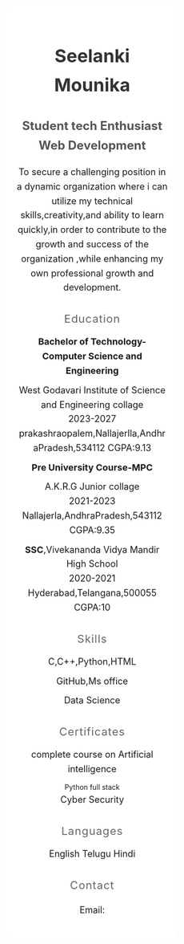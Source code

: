 <DOCTYPE html>
<html lang="en">
<head>
 <meta charset="UTF-8">
 <meta name="viewport"
content="width=device-width,
initial-scale=1.0">
  <title>Seelanki Mounika</title>
<style>
 body{
 /*font-family:Arial,sans-serif,*/
 font-family:'Roboto'sans-serif;
 background-color:#f4f4f4
 color:#333;
 line-height:1.6;
 margin:0;
 display:0;
 justify-content:centre;
 align-items:centre;
 min-height:100vh;
}
  .container{
  width:60%;
  max-width:800px;
  background-color:white;
  padding:20px;
  box-shadow:0 0 10px rgba(0,0,0,0,1);
  border-radius:10px;
  text-align:center;
 }
  .profile-image{
  width:150px;
  height:150px;
  border-radius:50%;
  margin-bottom:20px;
 }
h1{
 font-size:36px;
 margin-bottom:10px;
 color:#333;
}
h2{
 font-size:24px;
 margin-bottom:20px;
 color:#555;
} 
p{
font-size:18px;
margin-bottom:20px;
}
.section-title{
font-size:22px;
margin-top:30px;
margin-bottom:10px;
color:#666;
text-transform:upperccase;
letter-spacing:1px;
}
ul{
 list-style-type:none;
 padding:0;
}
li{
 font-size:18px;
 margin-bottom:10px;
}
.link{
 color:#1a73e8;
 text-decoration:none;
}
</style>
</head>
<body>
 <div class="container">
  <h1>Seelanki Mounika</h1>
  <h2>Student
  tech Enthusiast
  Web Development</h2>
  <p>To secure a challenging position in a dynamic organization where i can utilize my technical skills,creativity,and ability to learn quickly,in order to contribute to the growth and success of the organization ,while enhancing my own professional growth and development.</p>
  <div class="section">
   <div class="section-title">Education</div>
   <ul>
   <li><strong>Bachelor of Technology-Computer Science and Engineering</strong></li>
   <li>West Godavari Institute of Science and Engineering collage<br>
       2023-2027
       prakashraopalem,Nallajerlla,AndhraPradesh,534112
       CGPA:9.13
   </li>
   <li><strong>Pre University Course-MPC</strong></li>
   <li>A.K.R.G Junior collage<br>2021-2023
       Nallajerla,AndhraPradesh,543112
       CGPA:9.35</li>
    <li><strong>SSC</strong>,Vivekananda Vidya Mandir High School<br>
        2020-2021
        Hyderabad,Telangana,500055
        CGPA:10</li>
   </ul>
   </div>
   <div class="section">
    <div class="section-title">Skills</div>
    <ul>
      <li>C,C++,Python,HTML</li>
      <li>GitHub,Ms office</li>
    <li> Data Science</li>
    </ul>
   </div>
   <div class="section">
    <div class="section-title">Certificates
    </div>
    <ul>
      <li>
        complete course on Artificial intelligence
      </li>
      <il>Python full stack</il>
      <li>Cyber Security</li>
    </ul>
   </div>
   <div class="section">
   <div class="section-title">Languages</div>
     <ul>
      <li>English
      Telugu
      Hindi</li>
     </ul>
   </div>
  <div class="section">
   <div class="section-title">Contact</div>
   <p>Email:<a herf="seelankimounika@gmail.com"class="link>seelankimounika@gmail.com</a></p>
   <p>Phone:8019863769</p>
   </div>
   </div>
</body>
</html>
